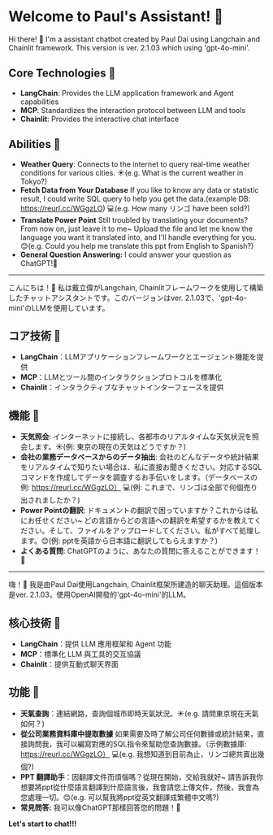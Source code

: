 # Welcome to Paul's Assistant! 🤖

Hi there! 👋 I'm a assistant chatbot created by Paul Dai using Langchain and Chainlit framework. This version is ver. 2.1.03 which using 'gpt-4o-mini'.

## Core Technologies 🔬
- **LangChain**: Provides the LLM application framework and Agent capabilities
- **MCP**: Standardizes the interaction protocol between LLM and tools
- **Chainlit**: Provides the interactive chat interface

## Abilities 🚀

- **Weather Query**: Connects to the internet to query real-time weather conditions for various cities. ☀️(e.g. What is the current weather in Tokyo?)
- **Fetch Data from Your Database** If you like to know any data or statistic result, I could write SQL query to help you get the data.(example DB: https://reurl.cc/WGgzLO) 💻(e.g. How many リンゴ have been sold?)
- **Translate Power Point** Still troubled by translating your documents? From now on, just leave it to me~ Upload the file and let me know the language you want it translated into, and I'll handle everything for you. 😊(e.g. Could you help me translate this ppt from English to Spanish?)
- **General Question Answering:** I could answer your question as ChatGPT!💬

<!-- - **Auto Generate Quotation** You only need to provide the content you wish to generate (customer name, product name, unit price, minimum purchase quantity, quotation validity date), and I will produce the corresponding quotation based on the template. 📑 (e.g. I want to generate a quotation for "大北青果" with the product being "モモ", priced at 100 yuan each, with a minimum purchase quantity of 2,000 pieces, and the quotation is valid until 2023/10/31.)
- **Search Stock Price:** I have ability to search real-time stock price of any IPO company?📈(e.g. What is today's stock price of Elon Musk's company?) -->

---

こんにちは！👋 私は戴立偉がLangchain, Chainlitフレームワークを使用して構築したチャットアシスタントです。このバージョンはver. 2.1.03で、'gpt-4o-mini'のLLMを使用しています。

## コア技術 🔬
- **LangChain**：LLMアプリケーションフレームワークとエージェント機能を提供
- **MCP**：LLMとツール間のインタラクションプロトコルを標準化
- **Chainlit**：インタラクティブなチャットインターフェースを提供

## 機能 🚀

- **天気照会**: インターネットに接続し、各都市のリアルタイムな天気状況を照会します。☀️(例: 東京の現在の天気はどうですか？)
- **会社の業務データベースからのデータ抽出**: 会社のどんなデータや統計結果をリアルタイムで知りたい場合は、私に直接お聞きください。対応するSQLコマンドを作成してデータを調査するお手伝いをします。（データベースの例: https://reurl.cc/WGgzLO） 💻(例: これまで、リンゴは全部で何個売り出されましたか？)
- **Power Pointの翻訳**: ドキュメントの翻訳で困っていますか？これからは私にお任せください~ どの言語からどの言語への翻訳を希望するかを教えてください。そして、ファイルをアップロードしてください。私がすべて処理します。😊(例: pptを英語から日本語に翻訳してもらえますか？)
- **よくある質問**: ChatGPTのように、あなたの質問に答えることができます！💬

<!-- - **リアルタイム株価の問い合わせ**: 世界中の上場企業の当日の株価や指定取引日の株価を私に尋ねることができます。📈(例: 2023/07/01朝日啤酒の株価はいくらですか？)
- **見積書の自動生成**: 生成したい内容（顧客名、商品名、単価、最低購入数量、見積もりの有効期限）を私に伝えれば、テンプレートに基づいて対応する見積書を生成します。📑(大北青果に対する見積もりを作成したい。商品は"モモ"、単価は100円、最小購入数は2000個、この見積もりは2023/10/31まで有効です) -->

--- 

嗨！👋 我是由Paul Dai使用Langchain, Chainlit框架所建造的聊天助理。這個版本是ver. 2.1.03，使用OpenAI開發的'gpt-4o-mini'的LLM。

## 核心技術 🔬
- **LangChain**：提供 LLM 應用框架和 Agent 功能
- **MCP**：標準化 LLM 與工具的交互協議  
- **Chainlit**：提供互動式聊天界面

## 功能 🚀

- **天氣查詢**：連結網路，查詢個城市即時天氣狀況。☀️(e.g. 請問東京現在天氣如何？)
- **從公司業務資料庫中提取數據** 如果需要及時了解公司任何數據或統計結果，直接詢問我，我可以編寫對應的SQL指令來幫助您查詢數據。（示例數據庫: https://reurl.cc/WGgzLO） 💻(e.g. 我想知道到目前為止，リンゴ總共賣出幾個?)
- **PPT 翻譯助手**：因翻譯文件而煩惱嗎？從現在開始，交給我就好~ 請告訴我你想要將ppt從什麼語言翻譯到什麼語言後，我會請您上傳文件，然後，我會為您處理一切。😊(e.g. 可以幫我將ppt從英文翻譯成繁體中文嗎?)
- **常見問答:** 我可以像ChatGPT那樣回答您的問題！💬

<!-- - **查詢實時股價:** 你可以問我全世界任何上市公司的當日股價或指定交易日期的股價。📈(e.g. 可以幫我查詢台積電今天的股價嗎?)
- **自動生成報價單** 您只需把要生成的內容(客戶名稱、商品名稱、單價、最低採購數量、報價有效日期)給我，我會依據樣板生成出對應的報價單。📑(我想要生成一張報價單給大北青果，商品內容是"モモ"，單個報價為100元，最少採購數量是2000個，此報價有效日期至2023/10/31) -->

**Let's start to chat!!!**